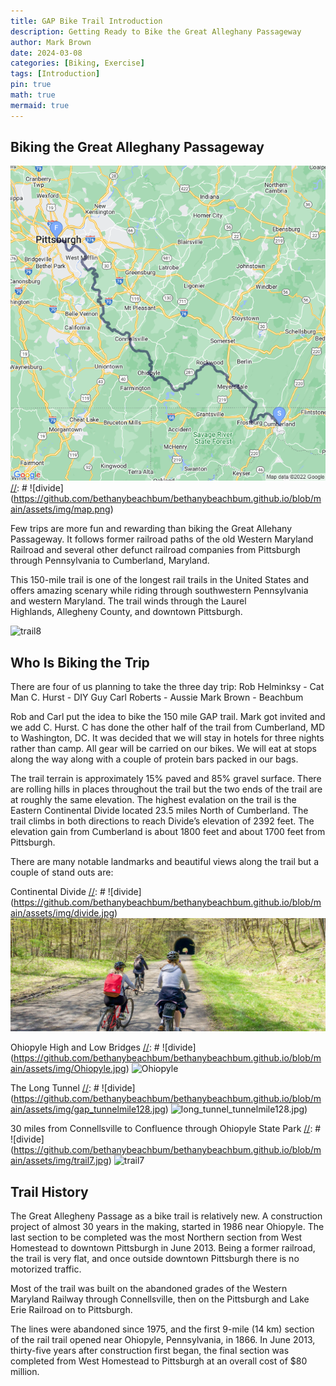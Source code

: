 ```yaml
---
title: GAP Bike Trail Introduction
description: Getting Ready to Bike the Great Alleghany Passageway
author: Mark Brown
date: 2024-03-08
categories: [Biking, Exercise]
tags: [Introduction]
pin: true
math: true
mermaid: true
---
```

## Biking the Great Alleghany Passageway

[comment]: <> (This is a comment, it will not be included)
[//]: # (This may be the most platform independent comment) 
![GAP_map](/assets/img/map.png)
[//]: # ![divide] (https://github.com/bethanybeachbum/bethanybeachbum.github.io/blob/main/assets/img/map.png)


 Few trips are more fun and rewarding than biking the Great Allehany Passageway.  It follows former railroad paths of the old Western Maryland Railroad and several other defunct railroad companies from Pittsburgh through Pennsylvania to Cumberland, Maryland.

This 150-mile trail is one of the longest rail trails in the United States and offers amazing scenary while riding through southwestern Pennsylvania and western Maryland. The trail winds through the Laurel Highlands, Allegheny County, and downtown Pittsburgh.

[//]: #![divide] (https://github.com/bethanybeachbum/bethanybeachbum.github.io/blob/main/assets/img/trail8.jpg)
![trail8](/assets/img/trail.jpg)

## Who Is Biking the Trip

There are four of us planning to take the three day trip:
Rob Helminksy - Cat Man
C. Hurst - DIY Guy
Carl Roberts - Aussie
Mark Brown - Beachbum

Rob and Carl put the idea to bike the 150 mile GAP trail.  Mark got invited and we add C. Hurst.  C has done the other half of the trail from Cumberland, MD to Washington, DC.  It was decided that we will stay in hotels for three nights rather than camp.  All gear will be carried on our bikes.  We will eat at stops along the way along with a couple of protein bars packed in our bags.

The trail terrain is approximately 15% paved and 85% gravel surface.  There are rolling hills in places throughout the trail but the two ends of the trail are at roughly the same elevation. The highest evalation on the trail is the Eastern Continental Divide located 23.5 miles North of Cumberland. The trail climbs in both directions to reach Divide’s elevation of 2392 feet. The elevation gain from Cumberland is about 1800 feet and about 1700 feet from Pittsburgh.

There are many notable landmarks and beautiful views along the trail but a couple of stand outs are:

Continental Divide
[//]: # ![divide] (https://github.com/bethanybeachbum/bethanybeachbum.github.io/blob/main/assets/img/divide.jpg)
![Divide](/assets/img/divide.jpg)

Ohiopyle High and Low Bridges
[//]: # ![divide] (https://github.com/bethanybeachbum/bethanybeachbum.github.io/blob/main/assets/img/Ohiopyle.jpg)
![Ohiopyle](/assets/img/Ohiopyle.jpg)

The Long Tunnel
[//]: # ![divide] (https://github.com/bethanybeachbum/bethanybeachbum.github.io/blob/main/assets/img/gap_tunnelmile128.jpg)
![long_tunnel](/assets/img/gap)_tunnelmile128.jpg)

30 miles from Connellsville to Confluence through Ohiopyle State Park
[//]: # ![divide] (https://github.com/bethanybeachbum/bethanybeachbum.github.io/blob/main/assets/img/trail7.jpg)
![trail7](/assets/img/trail.jpg)

## Trail History

The Great Allegheny Passage as a bike trail is relatively new. A construction project of almost 30 years in the making, started in 1986 near Ohiopyle. The last section to be completed was the most Northern section from West Homestead to downtown Pittsburgh in June 2013. Being a former railroad, the trail is very flat, and once outside downtown Pittsburgh there is no motorized traffic.  

Most of the trail was built on the abandoned grades of the Western Maryland Railway through Connellsville, then on the Pittsburgh and Lake Erie Railroad on to Pittsburgh.

The lines were abandoned since 1975, and the first 9-mile (14 km) section of the rail trail opened near Ohiopyle, Pennsylvania, in 1866. In June 2013, thirty-five years after construction first began, the final section was completed from West Homestead to Pittsburgh at an overall cost of $80 million.